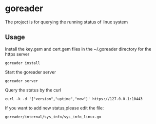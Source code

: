 # goreader

The project is for querying the running status of linux system

Usage
----------------

Install the key.gem and cert.gem files in the ~/.goreader directory for the https server

    goreader install

Start the goreader server

    goreader server

Query the status by the curl

    curl -k -d '["version","uptime","now"]' https://127.0.0.1:10443


If you want to add new status,please edit the file:

    goreader/internal/sys_info/sys_info_linux.go

